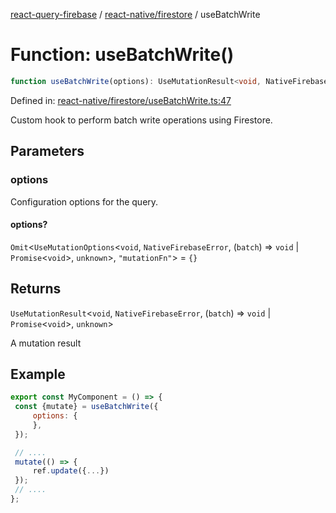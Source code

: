 [react-query-firebase](../../../modules.md) / [react-native/firestore](../index.md) / useBatchWrite

# Function: useBatchWrite()

```ts
function useBatchWrite(options): UseMutationResult<void, NativeFirebaseError, (batch) => void | Promise<void>, unknown>
```

Defined in: [react-native/firestore/useBatchWrite.ts:47](https://github.com/vpishuk/react-query-firebase/blob/47ed1ecd8b83d68dd4237e8eb73f6aa6dea2c1fa/react-native/firestore/useBatchWrite.ts#L47)

Custom hook to perform batch write operations using Firestore.

## Parameters

### options

Configuration options for the query.

#### options?

`Omit`\<`UseMutationOptions`\<`void`, `NativeFirebaseError`, (`batch`) => `void` \| `Promise`\<`void`\>, `unknown`\>, `"mutationFn"`\> = `{}`

## Returns

`UseMutationResult`\<`void`, `NativeFirebaseError`, (`batch`) => `void` \| `Promise`\<`void`\>, `unknown`\>

A mutation result

## Example

```jsx
export const MyComponent = () => {
 const {mutate} = useBatchWrite({
     options: {
     },
 });

 // ....
 mutate(() => {
     ref.update({...})
 });
 // ....
};
```
